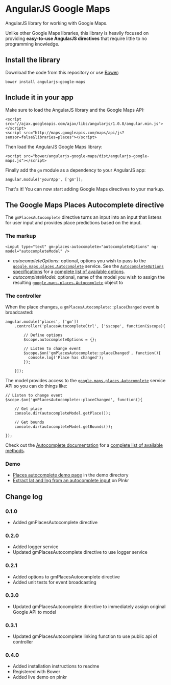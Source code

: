 # AngularJS Google Maps

AngularJS library for working with Google Maps.

Unlike other Google Maps libraries, this library is heavily focused on providing **easy-to-use AngularJS directives** that require little to no programming knowledge.

## Install the library

Download the code from this repository or use [Bower](http://bower.io):

    bower install angularjs-google-maps

## Include it in your app

Make sure to load the AngularJS library and the Google Maps API:

    <script src="//ajax.googleapis.com/ajax/libs/angularjs/1.0.8/angular.min.js"></script>
    <script src="http://maps.googleapis.com/maps/api/js?sensor=false&libraries=places"></script>

Then load the AngularJS Google Maps library:

    <script src="bower/angularjs-google-maps/dist/angularjs-google-maps.js"></script>

Finally add the `gm` module as a dependency to your AngularJS app:

    angular.module('yourApp', ['gm']);

That's it! You can now start adding Google Maps directives to your markup.

## The Google Maps Places Autocomplete directive

The `gmPlacesAutocomplete` directive turns an input into an input that listens for user input and provides place predictions based on the input.

### The markup

    <input type="text" gm-places-autocomplete="autocompleteOptions" ng-model="autocompleteModel" />

- *autocompleteOptions*: optional, options you wish to pass to the [`google.maps.places.Autocomplete`](https://developers.google.com/maps/documentation/javascript/reference?hl=nl#Autocomplete) service. See the [`AutocompleteOptions` specifications](https://developers.google.com/maps/documentation/javascript/reference?hl=nl#AutocompleteOptions) for a [complete list of available options](https://developers.google.com/maps/documentation/javascript/reference?hl=nl#AutocompleteOptions).
- *autocompleteModel*: optional, name of the model you wish to assign the resulting [`google.maps.places.Autocomplete`](https://developers.google.com/maps/documentation/javascript/reference?hl=nl#Autocomplete) object to

### The controller

When the place changes, a `gmPlacesAutocomplete::placeChanged` event is broadcasted:

    angular.module('places', ['gm'])
        .controller('placesAutocompleteCtrl', ['$scope', function($scope){

            // Define options
            $scope.autocompleteOptions = {};

            // Listen to change event
            $scope.$on('gmPlacesAutocomplete::placeChanged', function(){
              console.log('Place has changed');
            });

        }]);

The model provides access to the [`google.maps.places.Autocomplete`](https://developers.google.com/maps/documentation/javascript/reference?hl=nl#Autocomplete) service API so you can do things like:

    // Listen to change event
    $scope.$on('gmPlacesAutocomplete::placeChanged', function(){

        // Get place
        console.dir(autocompleteModel.getPlace());

        // Get bounds
        console.dir(autocompleteModel.getBounds());

    });


Check out the [Autocomplete documentation](https://developers.google.com/maps/documentation/javascript/reference?hl=nl#Autocomplete) for a [complete list of available methods](https://developers.google.com/maps/documentation/javascript/reference?hl=nl#Autocomplete).

### Demo

- [Places autocomplete demo page](https://github.com/jvandemo/angularjs-google-maps/tree/master/demo/places) in the demo directory
- [Extract lat and lng from an autocomplete input](http://plnkr.co/edit/iHa94x38uMd8VkBs148D?p=preview) on Plnkr

## Change log

### 0.1.0

- Added gmPlacesAutocomplete directive

### 0.2.0

- Added logger service
- Updated gmPlacesAutocomplete directive to use logger service

### 0.2.1

- Added options to gmPlacesAutocomplete directive
- Added unit tests for event broadcasting

### 0.3.0

- Updated gmPlacesAutocomplete directive to immediately assign original Google API to model

### 0.3.1

- Updated gmPlacesAutocomplete linking function to use public api of controller

### 0.4.0

- Added installation instructions to readme
- Registered with Bower
- Added live demo on plnkr
